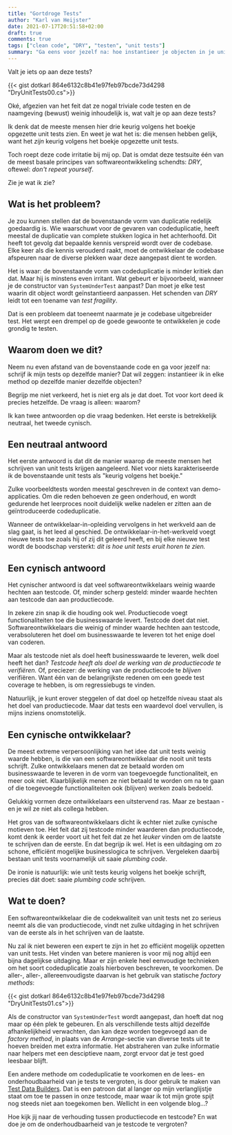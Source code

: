 ```yaml
---
title: "Gortdroge Tests"
author: "Karl van Heijster"
date: 2021-07-17T20:51:58+02:00
draft: true
comments: true
tags: ["clean code", "DRY", "testen", "unit tests"]
summary: "Ga eens voor jezelf na: hoe instantieer je objecten in je unit tests? Introduceer je veel codeduplicatie over tests heen? Wat zegt dit over je houding tegenover testcode? Is die houding hetzelfde als die tegenover productiecode?"
---
```


Valt je iets op aan deze tests?


{{< gist dotkarl 864e6132c8b41e97feb97bcde73d4298 "DryUnitTests00.cs">}}


Oké, afgezien van het feit dat ze nogal triviale code testen en de naamgeving (bewust) weinig inhoudelijk is, wat valt je op aan deze tests?


Ik denk dat de meeste mensen hier drie keurig volgens het boekje opgezette unit tests zien. En weet je wat het is: die mensen hebben gelijk, want het *zijn* keurig volgens het boekje opgezette unit tests.


Toch roept deze code irritatie bij mij op. Dat is omdat deze testsuite één van de meest basale principes van softwareontwikkeling schendts: *DRY*, oftewel: *don't repeat yourself*.


Zie je wat ik zie?


## Wat is het probleem?


Je zou kunnen stellen dat de bovenstaande vorm van duplicatie redelijk goedaardig is. Wie waarschuwt voor de gevaren van codeduplicatie, heeft meestal de duplicatie van complete stukken logica in het achterhoofd. Dit heeft tot gevolg dat bepaalde kennis verspreid wordt over de codebase. Elke keer als die kennis verouderd raakt, moet de ontwikkelaar de codebase afspeuren naar de diverse plekken waar deze aangepast dient te worden.


Het is waar: de bovenstaande vorm van codeduplicatie is minder kritiek dan dat. Maar hij is minstens even irritant. Wat gebeurt er bijvoorbeeld, wanneer je de constructor van `SystemUnderTest` aanpast? Dan moet je elke test waarin dit object wordt geïnstantieerd aanpassen. Het schenden van *DRY* leidt tot een toename van *test fragility*.


Dat is een probleem dat toeneemt naarmate je je codebase uitgebreider test. Het werpt een drempel op de goede gewoonte te ontwikkelen je code grondig te testen.


## Waarom doen we dit?


Neem nu even afstand van de bovenstaande code en ga voor jezelf na: schrijf ik mijn tests op dezelfde manier? Dat wil zeggen: instantieer ik in elke method op dezelfde manier dezelfde objecten? 


Begrijp me niet verkeerd, het is niet erg als je dat doet. Tot voor kort deed ik precies hetzelfde. De vraag is alleen: waarom?


Ik kan twee antwoorden op die vraag bedenken. Het eerste is betrekkelijk neutraal, het tweede cynisch. 


## Een neutraal antwoord


Het eerste antwoord is dat dit de manier waarop de meeste mensen het schrijven van unit tests krijgen aangeleerd. Niet voor niets karakteriseerde ik de bovenstaande unit tests als "keurig volgens het boekje." 


Zulke voorbeeldtests worden meestal geschreven in de context van demo-applicaties. Om die reden behoeven ze geen onderhoud, en wordt gedurende het leerproces nooit duidelijk welke nadelen er zitten aan de geïntroduceerde codeduplicatie. 


Wanneer de ontwikkelaar-in-opleiding vervolgens in het werkveld aan de slag gaat, is het leed al geschied. De ontwikkelaar-in-het-werkveld voegt nieuwe tests toe zoals hij of zij dit geleerd heeft, en bij elke nieuwe test wordt de boodschap versterkt: *dit is hoe unit tests eruit horen te zien.*


## Een cynisch antwoord


Het cynischer antwoord is dat veel softwareontwikkelaars weinig waarde hechten aan testcode. Of, minder scherp gesteld: minder waarde hechten aan testcode dan aan productiecode.


In zekere zin snap ik die houding ook wel. Productiecode voegt functionaliteiten toe die businesswaarde levert. Testcode doet dat niet. Softwareontwikkelaars die weinig of minder waarde hechten aan testcode, verabsoluteren het doel om businesswaarde te leveren tot het enige doel van coderen.


Maar als testcode niet als doel heeft businesswaarde te leveren, welk doel heeft het dan? *Testcode heeft als doel de werking van de productiecode te verifiëren.* Of, preciezer: de werking van de productiecode te *blijven* verifiëren. Want één van de belangrijkste redenen om een goede test coverage te hebben, is om regressiebugs te vinden. 


Natuurlijk, je kunt erover steggelen of dat doel op hetzelfde niveau staat als het doel van productiecode. Maar dat tests een waardevol doel vervullen, is mijns inziens onomstotelijk.


## Een cynische ontwikkelaar?


De meest extreme verpersoonlijking van het idee dat unit tests weinig waarde hebben, is die van een softwareontwikkelaar die nooit unit tests schrijft. Zulke ontwikkelaars menen dat ze betaald worden om businesswaarde te leveren in de vorm van toegevoegde functionaliteit, en meer ook niet. Klaarblijkelijk menen ze niet betaald te worden om na te gaan of die toegevoegde functionaliteiten ook (blijven) werken zoals bedoeld.


Gelukkig vormen deze ontwikkelaars een uitstervend ras. Maar ze bestaan - en je wil ze niet als collega hebben.


Het gros van de softwareontwikkelaars dicht ik echter niet zulke cynische motieven toe. Het feit dat zij testcode minder waarderen dan productiecode, komt denk ik eerder voort uit het feit dat ze het *leuker* vinden om de laatste te schrijven dan de eerste. En dat begrijp ik wel. Het is een uitdaging om zo schone, efficiënt mogelijke businesslogica te schrijven. Vergeleken daarbij bestaan unit tests voornamelijk uit saaie *plumbing code*.


De ironie is natuurlijk: wie unit tests keurig volgens het boekje schrijft, precies dát doet: saaie *plumbing code* schrijven. 


## Wat te doen?


Een softwareontwikkelaar die de codekwaliteit van unit tests net zo serieus neemt als die van productiecode, vindt net zulke uitdaging in het schrijven van de eerste als in het schrijven van de laatste.


Nu zal ik niet beweren een expert te zijn in het zo efficiënt mogelijk opzetten van unit tests. Het vinden van betere manieren is voor mij nog altijd een bijna dagelijkse uitdaging. Maar er zijn enkele heel eenvoudige technieken om het soort codeduplicatie zoals hierboven beschreven, te voorkomen. De aller-, aller-, allereenvoudigste daarvan is het gebruik van statische *factory methods*:


{{< gist dotkarl 864e6132c8b41e97feb97bcde73d4298 "DryUnitTests01.cs">}}


Als de constructor van `SystemUnderTest` wordt aangepast, dan hoeft dat nog maar op één plek te gebeuren. En als verschillende tests altijd dezelfde afhankelijkheid verwachten, dan kan deze worden toegevoegd aan de *factory method*, in plaats van de *Arrange*-sectie van diverse tests uit te hoeven breiden met extra informatie. Het abstraheren van zulke informatie naar helpers met een desciptieve naam, zorgt ervoor dat je test goed leesbaar blijft.


Een andere methode om codeduplicatie te voorkomen en de lees- en onderhoudbaarheid van je tests te vergroten, is door gebruik te maken van [Test Data Builders](http://natpryce.com/articles/000714.html). Dat is een patroon dat al langer op mijn verlanglijstje staat om toe te passen in onze testcode, maar waar ik tot mijn grote spijt nog steeds niet aan toegekomen ben. Wellicht in een volgende blog...?


Hoe kijk jij naar de verhouding tussen productiecode en testcode? En wat doe je om de onderhoudbaarheid van je testcode te vergroten?
